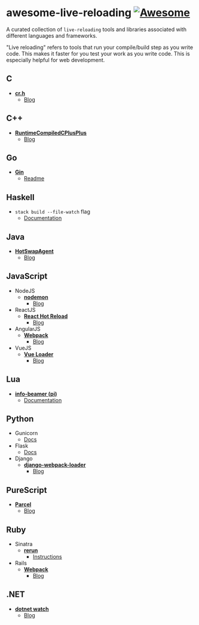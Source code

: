 # awesome-live-reloading [![Awesome](https://cdn.rawgit.com/sindresorhus/awesome/d7305f38d29fed78fa85652e3a63e154dd8e8829/media/badge.svg)](https://github.com/sindresorhus/awesome)

A curated collection of `live-reloading` tools and libraries associated with different languages and frameworks.

"Live reloading" refers to tools that run your compile/build step as you write code. This makes it faster for you test your work as you write code. This is especially helpful for web development.

## C
  - [**cr.h**](https://github.com/fungos/cr)
    - [Blog](https://fungos.github.io/blog/2017/11/20/cr.h-a-simple-c-hot-reload-header-only-library/)

## C++
  - [**RuntimeCompiledCPlusPlus**](https://github.com/RuntimeCompiledCPlusPlus/RuntimeCompiledCPlusPlus)
    - [Blog](https://github.com/RuntimeCompiledCPlusPlus/RuntimeCompiledCPlusPlus/wiki)

## Go
  - [**Gin**](https://github.com/codegangsta/gin)
    - [Readme](https://github.com/codegangsta/gin/blob/master/README.md)

## Haskell
  - `stack build --file-watch` flag
    - [Documentation](https://docs.haskellstack.org/en/stable/build_command/#flags)

## Java
  - [**HotSwapAgent**](https://github.com/HotswapProjects/HotswapAgent)
    - [Blog](https://blog.payara.fish/using-hotswapagent-to-speed-up-development)

## JavaScript
  - NodeJS
    - [**nodemon**](https://github.com/remy/nodemon)
      - [Blog](https://hackernoon.com/nodemon-example-tutorial-npm-start-script-auto-watch-47cd702fe442)
  - ReactJS
    - [**React Hot Reload**](https://github.com/gaearon/react-hot-loader)
      - [Blog](http://gaearon.github.io/react-hot-loader/getstarted/)
  - AngularJS
    - [**Webpack**](https://github.com/webpack/webpack)
      - [Blog](https://damienbod.com/2017/02/01/hot-module-replacement-with-angular-2-and-webpack/)
  - VueJS
    - [**Vue Loader**](https://github.com/vuejs/vue-loader)
      - [Blog](https://vue-loader.vuejs.org/guide/hot-reload.html)

## Lua
  - [**info-beamer (pi)**](https://info-beamer.com/pi)
     - [Documentation](https://info-beamer.com/doc/info-beamer)

## Python
  - Gunicorn
    - [Docs](http://docs.gunicorn.org/en/stable/settings.html#debugging)
  - Flask
    - [Docs](http://flask.pocoo.org/docs/0.12/quickstart/#debug-mode)
  - Django
    - [**django-webpack-loader**](https://github.com/owais/django-webpack-loader)
      - [Blog](https://owais.lone.pw/blog/webpack-plus-reactjs-and-django/)

## PureScript
  - [**Parcel**](https://github.com/parcel-bundler/parcel)
    - [Blog](https://qiita.com/kimagure/items/a870d250f75a6822759b)

## Ruby
  - Sinatra
    - [**rerun**](https://github.com/alexch/rerun)
      - [Instructions](http://sinatrarb.com/faq.html#reloading)
  - Rails
    - [**Webpack**](https://github.com/webpack/webpack)
      - [Blog](https://medium.com/@hpux/rails-5-1-loves-javascript-a1d84d5318b)

## .NET
  - [**dotnet watch**](https://github.com/aspnet/DotNetTools/blob/dev/src/dotnet-watch/README.md)
    - [Blog](https://docs.microsoft.com/en-us/aspnet/core/tutorials/dotnet-watch?view=aspnetcore-2.1)
